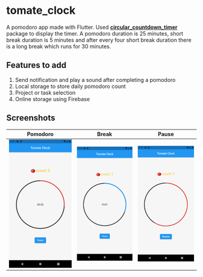 # tomate_clock

A pomodoro app made with Flutter. Used [**circular_countdown_timer**](https://pub.dev/packages/circular_countdown_timer) package to display the timer. A pomodoro duration is 25 minutes, short break duration is 5 minutes and after every four short break duration there is a long break which runs for 30 minutes.

## Features to add
1. Send notification and play a sound after completing a pomodoro
2. Local storage to store daily pomodoro count
3. Project or task selection 
4. Online storage using Firebase

## Screenshots

| Pomodoro  | Break | Pause |
| ------------- | ------------- | -------------|
| <img src="screenshots/Screenshot_1620308848.png" width="300"> | <img src="screenshots/Screenshot_1620308852.png" width="300">  | <img src="screenshots/Screenshot_1620308861.png" width="300">

